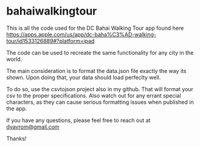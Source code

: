 # bahaiwalkingtour

This is all the code used for the DC Bahai Walking Tour app found here
https://apps.apple.com/us/app/dc-baha%C3%AD-walking-tour/id1533126889#?platform=ipad

The code can be used to recreate the same functionality for any city in the world.

The main consideration is to format the data.json file exactly the way its shown. Upon doing that, your data should load perfeclty well. 

To do so, use the csvtojson project also in my github. That will format your csv to the proper specifications. Also watch out for any errant  special characters, as they can cause serious formatting issues when published in the app.

If you have any questions, please feel free to reach out at dyavrom@gmail.com

Thanks!
